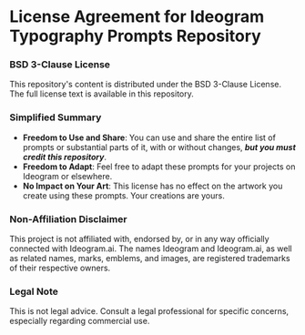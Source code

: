 # License Agreement for Ideogram Typography Prompts Repository

### BSD 3-Clause License

This repository's content is distributed under the BSD 3-Clause License. The full license text is available in this repository.

### Simplified Summary

- **Freedom to Use and Share**: You can use and share the entire list of prompts or substantial parts of it, with or without changes, ***_but you must credit this repository_***.
- **Freedom to Adapt**: Feel free to adapt these prompts for your projects on Ideogram or elsewhere. 
- **No Impact on Your Art**: This license has no effect on the artwork you create using these prompts. Your creations are yours.

### Non-Affiliation Disclaimer

This project is not affiliated with, endorsed by, or in any way officially connected with Ideogram.ai. The names Ideogram and Ideogram.ai, as well as related names, marks, emblems, and images, are registered trademarks of their respective owners.

### Legal Note

This is not legal advice. Consult a legal professional for specific concerns, especially regarding commercial use.

